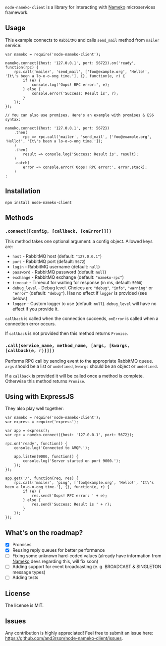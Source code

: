`node-nameko-client` is a library for interacting with [Nameko] microservices framework.

## Usage

This example connects to `RabbitMQ` and calls `send_mail` method from `mailer` service:

    var nameko = require('node-nameko-client');

    nameko.connect({host: '127.0.0.1', port: 5672}).on('ready', function(rpc) {
        rpc.call('mailer', 'send_mail', ['foo@example.org', 'Hello!', 'It\'s been a lo-o-o-ong time.'], {}, function(e, r) {
            if (e) {
                console.log('Oops! RPC error:', e);
            } else {
                console.error('Success: Result is', r);
            }
        });
    });

    // You can also use promises. Here's an example with promises & ES6 syntax:

    nameko.connect({host: '127.0.0.1', port: 5672})
        .then(
            rpc => rpc.call('mailer', 'send_mail', ['foo@example.org', 'Hello!', 'It\'s been a lo-o-o-ong time.']);
        )
        .then(
            result => console.log('Success: Result is', result);
        )
        .catch(
            error => console.error('Oops! RPC error:', error.stack);
        )
    ;

## Installation

    npm install node-nameko-client

## Methods

### `.connect([config, [callback, [onError]]])`

This method takes one optional argument: a config object.
Allowed keys are:

  - `host` - RabbitMQ host (default: `"127.0.0.1"`)
  - `port` - RabbitMQ port (default: `5672`)
  - `login` - RabbitMQ username (default: `null`)
  - `password` - RabbitMQ password (default: `null`)
  - `exchange` - RabbitMQ exchange (default: `"nameko-rpc"`)
  - `timeout` - Timeout for waiting for response (in ms, default: `5000`)
  - `debug_level` - Debug level. Choices are `"debug"`, `"info"`, `"warning"` or `"error"` (default: `"debug"`). Has no effect if `logger` is provided (see below.)
  - `logger` - Custom logger to use (default: `null`). `debug_level` will have no effect if you provide it.

`callback` is called when the connection succeeds, `onError` is called when a connection error occurs.

If `callback` is not provided then this method returns `Promise`.


### `.call(service_name, method_name, [args, [kwargs, [callback(e, r)]]])`

Performs RPC call by sending event to the appropriate RabbitMQ queue.
`args` should be a list or `undefined`, `kwargs` should be an object or `undefined`.

If a `callback` is provided it will be called once a method is complete.
Otherwise this method returns `Promise`.

## Using with ExpressJS

They also play well together:

    var nameko = require('node-nameko-client');
    var express = require('express');

    var app = express();
    var rpc = nameko.connect({host: '127.0.0.1', port: 5672});

    rpc.on('ready', function() {
        console.log('Connected to AMQP.');

        app.listen(9000, function() {
            console.log('Server started on port 9000.');
        });
    });

    app.get('/', function(req, res) {
        rpc.call('mailer', 'ping', ['foo@example.org', 'Hello!', 'It\'s been a lo-o-o-ong time.'], {}, function(e, r) {
            if (e) {
                res.send('Oops! RPC error: ' + e);
            } else {
                res.send('Success: Result is ' + r);
            }
        });
    });

## What's on the roadmap?

- [x] Promises
- [x] Reusing reply queues for better performance
- [ ] Fixing some unknown hard-coded values (already have information from [Nameko] devs regarding this, will fix soon)
- [ ] Adding support for event broadcasting (e. g. BROADCAST & SINGLETON message types)
- [ ] Adding tests

## License

The license is MIT.

## Issues

Any contribution is highly appreciated!
Feel free to submit an issue here: <https://github.com/and3rson/node-nameko-client/issues>.

[Nameko]: https://github.com/onefinestay/nameko
